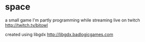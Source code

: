 space
=====

a small game I'm partly programming while streaming live on twitch
http://twitch.tv/bitowl


created using libgdx
http://libgdx.badlogicgames.com
